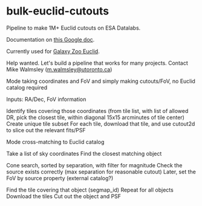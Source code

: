 # bulk-euclid-cutouts

Pipeline to make 1M+ Euclid cutouts on ESA Datalabs.

Documentation on [this Google doc](https://docs.google.com/document/d/10KrelkVQgckFmqHIqVzZ-22oPIKe-uIE_0laMHSl3Rs/edit?usp=sharing).

Currently used for [Galaxy Zoo Euclid](https://www.esa.int/Science_Exploration/Space_Science/Euclid/Euclid_Galaxy_Zoo_help_us_classify_the_shapes_of_galaxies).

Help wanted. Let's build a pipeline that works for many projects. Contact Mike Walmsley ([m.walmsley@utoronto.ca](emailto:m.walmsley@utoronto.ca))



Mode taking coordinates and FoV and simply making cutouts/FoV, no Euclid catalog required

Inputs:
RA/Dec, FoV information

Identify tiles covering those coordinates (from tile list, with list of allowed DR, pick the closest tile, within diagonal 15x15 arcminutes of tile center)
Create unique tile subset
For each tile, download that tile, and use cutout2d to slice out the relevant fits/PSF



Mode cross-matching to Euclid catalog


Take a list of sky coordinates
Find the closest matching object

Cone search, sorted by separation, with filter for magnitude
Check the source exists correctly (max separation for reasonable cutout)
Later, set the FoV by source property (external catalog?)


Find the tile covering that object (segmap_id)
Repeat for all objects
Download the tiles
Cut out the object and PSF